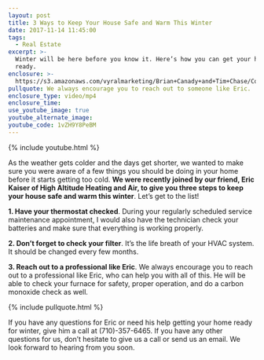 ```yaml
---
layout: post
title: 3 Ways to Keep Your House Safe and Warm This Winter
date: 2017-11-14 11:45:00
tags:
  - Real Estate
excerpt: >-
  Winter will be here before you know it. Here’s how you can get your home
  ready.
enclosure: >-
  https://s3.amazonaws.com/vyralmarketing/Brian+Canady+and+Tim+Chase/Colorado+Springs+Real+Estate+Staying+Safe+and+Warm+This+Winter.mp4
pullquote: We always encourage you to reach out to someone like Eric.
enclosure_type: video/mp4
enclosure_time:
use_youtube_image: true
youtube_alternate_image:
youtube_code: 1vZH9Y8PeBM
---
```



{% include youtube.html %}

As the weather gets colder and the days get shorter, we wanted to make sure you were aware of a few things you should be doing in your home before it starts getting too cold. **We were recently joined by our friend, Eric Kaiser of High Altitude Heating and Air, to give you three steps to keep your house safe and warm this winter**. Let’s get to the list!

**1. Have your thermostat checked**. During your regularly scheduled service maintenance appointment, I would also have the technician check your batteries and make sure that everything is working properly.

**2. Don’t forget to check your filter**. It’s the life breath of your HVAC system. It should be changed every few months.

**3. Reach out to a professional like Eric**. We always encourage you to reach out to a professional like Eric, who can help you with all of this. He will be able to check your furnace for safety, proper operation, and do a carbon monoxide check as well.

{% include pullquote.html %}

If you have any questions for Eric or need his help getting your home ready for winter, give him a call at (710)-357-6465. If you have any other questions for us, don’t hesitate to give us a call or send us an email. We look forward to hearing from you soon.
